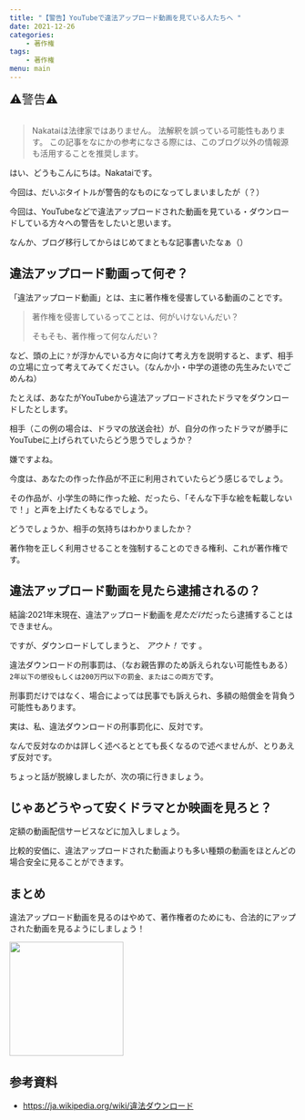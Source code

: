 ```yaml
---
title: "【警告】YouTubeで違法アップロード動画を見ている人たちへ "
date: 2021-12-26
categories:
    - 著作権
tags:
    - 著作権
menu: main
---
```


<span style="font-size: 150%" color="red">
⚠警告⚠ <br>
</span><br>

> Nakataiは法律家ではありません。
> 法解釈を誤っている可能性もあります。
> この記事をなにかの参考になさる際には、このブログ以外の情報源も活用することを推奨します。

はい、どうもこんにちは。Nakataiです。

今回は、だいぶタイトルが警告的なものになってしまいましたが（？）

今回は、YouTubeなどで違法アップロードされた動画を見ている・ダウンロードしている方々への警告をしたいと思います。

なんか、ブログ移行してからはじめてまともな記事書いたなぁ（）

## 違法アップロード動画って何ぞ？

「違法アップロード動画」とは、主に著作権を侵害している動画のことです。

> 著作権を侵害しているってことは、何がいけないんだい？
>
> そもそも、著作権って何なんだい？

など、頭の上に`？`が浮かんでいる方々に向けて考え方を説明すると、まず、相手の立場に立って考えてみてください。（なんか小・中学の道徳の先生みたいでごめんね）

たとえば、あなたがYouTubeから違法アップロードされたドラマをダウンロードしたとします。

相手（この例の場合は、ドラマの放送会社）が、自分の作ったドラマが勝手にYouTubeに上げられていたらどう思うでしょうか？

嫌ですよね。

今度は、あなたの作った作品が不正に利用されていたらどう感じるでしょう。

その作品が、小学生の時に作った絵、だったら、「そんな下手な絵を転載しないで！」と声を上げたくもなるでしょう。

どうでしょうか、相手の気持ちはわかりましたか？

著作物を正しく利用させることを強制することのできる権利、これが著作権です。

## 違法アップロード動画を見たら逮捕されるの？

結論:2021年末現在、違法アップロード動画を*見ただけ*だったら逮捕することはできません。

ですが、ダウンロードしてしまうと、 *アウト！* です 。

違法ダウンロードの刑事罰は、（なお親告罪のため訴えられない可能性もある）`2年以下の懲役もしくは200万円以下の罰金、またはこの両方`です。

刑事罰だけではなく、場合によっては民事でも訴えられ、多額の賠償金を背負う可能性もあります。

実は、私、違法ダウンロードの刑事罰化に、反対です。

なんで反対なのかは詳しく述べるととても長くなるので述べませんが、とりあえず反対です。

ちょっと話が脱線しましたが、次の項に行きましょう。

## じゃあどうやって安くドラマとか映画を見ろと？

定額の動画配信サービスなどに加入しましょう。

比較的安価に、違法アップロードされた動画よりも多い種類の動画をほとんどの場合安全に見ることができます。

## まとめ

違法アップロード動画を見るのはやめて、著作権者のためにも、合法的にアップされた動画を見るようにしましょう！

<img src="https://cdn.nakatai.ga/img/sign.webp" width="200">

## 参考資料

- <https://ja.wikipedia.org/wiki/違法ダウンロード>

<Disqus>
